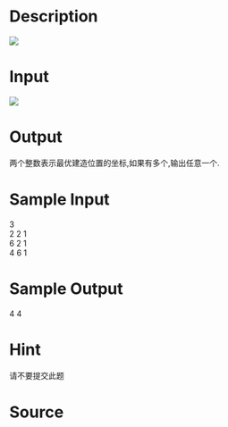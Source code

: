 
# Description

<div class="content"><img border="0" src="/source/bzoj/1516/img/aHR0cHM6Ly9seWRzeS5jb20vSnVkZ2VPbmxpbmUvaW1hZ2VzLzE1MTYuanBn.jpg"/>
</div>

# Input

<div class="content"><img border="0" src="/source/bzoj/1516/img/aHR0cHM6Ly9seWRzeS5jb20vSnVkZ2VPbmxpbmUvaW1hZ2VzLzE1MTZfMS5qcGc=.jpg"/>
</div>

# Output

<div class="content">两个整数表示最优建造位置的坐标,如果有多个,输出任意一个.
</div>

# Sample Input

<div class="content"><span class="sampledata">3<br/>
2 2 1<br/>
6 2 1<br/>
4 6 1<br/>
</span></div>

# Sample Output

<div class="content"><span class="sampledata">4 4<br/>
</span></div>

# Hint

<div class="content"><p>请不要提交此题</p></div>

# Source

<div class="content"><p><a href="problemset.php?search="></a></p></div>


